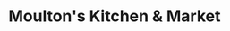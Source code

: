 ---
title: "Moulton's Kitchen & Market"
url: /amherst/moultons-kitchen-und-market/
shop: Lebensmittel
---